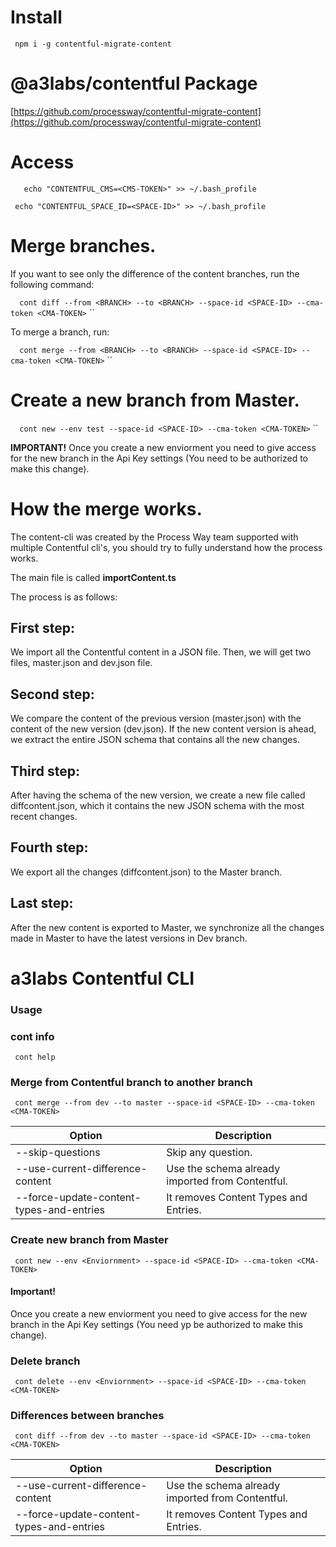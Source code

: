 # Install

`` 
npm i -g contentful-migrate-content
``

# @a3labs/contentful Package

[https://github.com/processway/contentful-migrate-content](https://github.com/processway/contentful-migrate-content)

# Access

``   
  echo "CONTENTFUL_CMS=<CMS-TOKEN>" >> ~/.bash_profile
`` 

`` 
  echo "CONTENTFUL_SPACE_ID=<SPACE-ID>" >> ~/.bash_profile
`` 
# Merge branches.

If you want to see only the difference of the content branches, run the following command:

`` 
cont diff --from <BRANCH> --to <BRANCH> --space-id <SPACE-ID> --cma-token <CMA-TOKEN>``
``

To merge a branch, run:

`` 
cont merge --from <BRANCH> --to <BRANCH> --space-id <SPACE-ID> --cma-token <CMA-TOKEN>``
``

# Create a new branch from Master.

`` 
cont new --env test --space-id <SPACE-ID> --cma-token <CMA-TOKEN>`` 
``

**IMPORTANT!**
Once you create a new enviorment you need to give access for the new branch in the Api Key settings (You need to be authorized to make this change).

# How the merge works.

The content-cli was created by the Process Way team supported with  multiple Contentful cli's, you should try to fully understand how the process works.

The main file is called **importContent.ts**

The process is as follows:

## First step:

We import all the Contentful content in a JSON file. Then, we will get two files, master.json and dev.json file.

## Second step:

We compare the content of the previous version (master.json) with the content of the new version (dev.json). If the new content version is ahead, we extract the entire JSON schema that contains all the new changes.

## Third step:

After having the schema of the new version, we create a new file called diffcontent.json, which it contains the new JSON schema with the most recent changes.

## Fourth step:

We export all the changes (diffcontent.json) to the Master branch.

## Last step:

After the new content is exported to Master, we synchronize all the changes made in Master to have the latest versions in Dev branch. 

# a3labs Contentful CLI

### Usage

### cont info
`` cont help`` 

### Merge from Contentful branch to another branch
`` cont merge --from dev --to master --space-id <SPACE-ID> --cma-token <CMA-TOKEN>`` 

| Option  | Description  |
|---|---|
| --skip-questions | Skip any question. |
| --use-current-difference-content | Use the schema already imported from Contentful. |
| --force-update-content-types-and-entries | It removes Content Types and Entries. |


### Create new branch from Master
`` cont new --env <Enviornment> --space-id <SPACE-ID> --cma-token <CMA-TOKEN>`` 

#### Important!

Once you create a new enviorment you need to give access for the new branch in the Api Key settings (You need yp be authorized to make this change).

### Delete branch
`` cont delete --env <Enviornment> --space-id <SPACE-ID> --cma-token <CMA-TOKEN>`` 

### Differences between branches
`` cont diff --from dev --to master --space-id <SPACE-ID> --cma-token <CMA-TOKEN>`` 

| Option  | Description  |
|---|---|
| --use-current-difference-content | Use the schema already imported from Contentful. |
| --force-update-content-types-and-entries | It removes Content Types and Entries. |